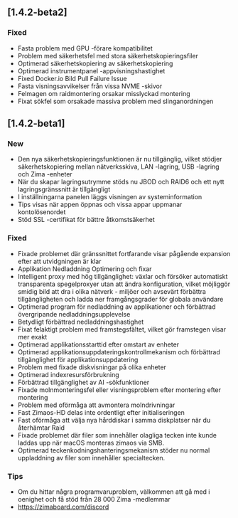 ## [1.4.2-beta2]
### Fixed
- Fasta problem med GPU -förare kompatibilitet
- Problem med säkerhetsfel med stora säkerhetskopieringsfiler
- Optimerad säkerhetskopiering av säkerhetskopiering
- Optimerad instrumentpanel -appvisningshastighet
- Fixed Docker.io Bild Pull Failure Issue
- Fasta visningsavvikelser från vissa NVME -skivor
- Felmagen om raidmontering orsakar misslyckad montering
- Fixat sökfel som orsakade massiva problem med slinganordningen

## [1.4.2-beta1]
### New
- Den nya säkerhetskopieringsfunktionen är nu tillgänglig, vilket stödjer säkerhetskopiering mellan nätverksskiva, LAN -lagring, USB -lagring och Zima -enheter
- När du skapar lagringsutrymme stöds nu JBOD och RAID6 och ett nytt lagringsgränssnitt är tillgängligt
- I inställningarna panelen läggs visningen av systeminformation
- Tips visas när appen öppnas och vissa appar uppmanar kontolösenordet
- Stöd SSL -certifikat för bättre åtkomstsäkerhet
### Fixed
- Fixade problemet där gränssnittet fortfarande visar pågående expansion efter att utvidgningen är klar
- Applikation Nedladdning Optimering och fixar
- Intelligent proxy med hög tillgänglighet: växlar och försöker automatiskt transparenta spegelproxyer utan att ändra konfiguration, vilket möjliggör smidig bild att dra i olika nätverk - miljöer och avsevärt förbättra tillgängligheten och ladda ner framgångsgrader för globala användare
- Optimerad program för nedladdning av applikationer och förbättrad övergripande nedladdningsupplevelse
- Betydligt förbättrad nedladdningshastighet
- Fixat felaktigt problem med framstegsfältet, vilket gör framstegen visar mer exakt
- Optimerad applikationsstarttid efter omstart av enheter
- Optimerad applikationsuppdateringskontrollmekanism och förbättrad tillgänglighet för applikationsuppdatering
- Problem med fixade diskvisningar på olika enheter
- Optimerad indexresursförbrukning
- Förbättrad tillgänglighet av AI -sökfunktioner
- Fixade molnmonteringsfel eller visningsproblem efter montering efter montering
- Problem med oförmåga att avmontera molndrivningar
- Fast Zimaos-HD delas inte ordentligt efter initialiseringen
- Fast oförmåga att välja nya hårddiskar i samma diskplatser när du återhämtar Raid
- Fixade problemet där filer som innehåller olagliga tecken inte kunde laddas upp när macOS monteras zimaos via SMB.
- Optimerad teckenkodningshanteringsmekanism stöder nu normal uppladdning av filer som innehåller specialtecken.
### Tips
- Om du hittar några programvaruproblem, välkommen att gå med i oenighet och få stöd från 28 000 Zima -medlemmar
- <a href = "https://zimaboard.com/discord" target = "_ blank" style = "color: blue"> https://zimaboard.com/discord </a>
